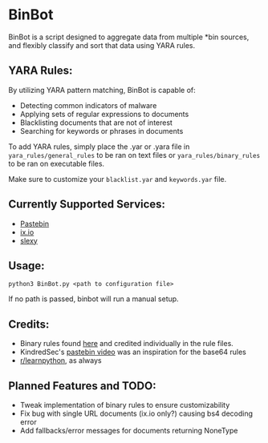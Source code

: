 # BinBot
BinBot is a script designed to aggregate data from multiple *bin sources, and flexibly classify and sort 
that data using YARA rules.
## YARA Rules:
By utilizing YARA pattern matching, BinBot is capable of:
* Detecting common indicators of malware
* Applying sets of regular expressions to documents
* Blacklisting documents that are not of interest
* Searching for keywords or phrases in documents

To add YARA rules, simply place the .yar or .yara file in `yara_rules/general_rules` 
to be ran on text files or `yara_rules/binary_rules` to be ran on executable files.

Make sure to customize your `blacklist.yar` and `keywords.yar` file. 
## Currently Supported Services:
* [Pastebin](https://pastebin.com/)
* [ix.io](http://ix.io/)
* [slexy](https://slexy.org/)
## Usage:
`python3 BinBot.py <path to configuration file>`

If no path is passed, binbot will run a manual setup.
## Credits:
* Binary rules found [here](https://github.com/InQuest/awesome-yara#rules) 
and credited individually in the rule files.
* KindredSec's [pastebin video](https://www.youtube.com/watch?v=y5OObEOWuDY) 
was an inspiration for the base64 rules
* [r/learnpython](https://www.reddit.com/r/learnpython/), as always
## Planned Features and TODO:
- Tweak implementation of binary rules to ensure customizability
- Fix bug with single URL documents (ix.io only?) causing bs4 decoding error
- Add fallbacks/error messages for documents returning NoneType

